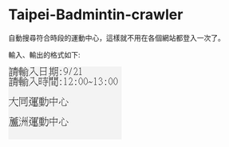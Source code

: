 # Taipei-Badmintin-crawler

自動搜尋符合時段的運動中心，這樣就不用在各個網站都登入一次了。

輸入、輸出的格式如下:


<img src="https://github.com/JekyllAndHyde/Taipei-Badmintin-crawler/blob/main/screenshot.PNG">
